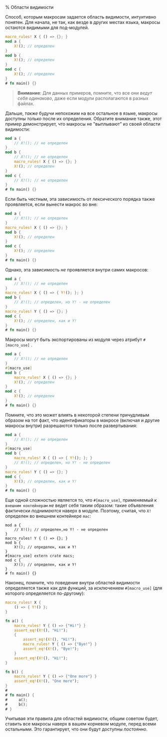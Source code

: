 % Области видимости

Способ, которым макросам задается область видимости, интуитивно понятен.  Для начала, не так, как везде в других местах языка, макросы остаются видимыми для под-модулей.

```rust
macro_rules! X { () => {}; }
mod a {
    X!(); // определен
}
mod b {
    X!(); // определен
}
mod c {
    X!(); // определен
}
# fn main() {}
```

> **Внимание**: Для данных примеров, помните, что все они *ведут себя одинаково*, даже если модули располагаются в разных файлах.

Дальше, *также* будучи непохожим на все остальное в языке, макросы доступны *только* после их определения. Обратите внимание также, этот пример демонстрирует, что макросы не  "выплывают" из своей области видимости:

```rust
mod a {
    // X!(); // не определен
}
mod b {
    // X!(); // не определен
    macro_rules! X { () => {}; }
    X!(); // определен
}
mod c {
    // X!(); // не определен
}
# fn main() {}
```

Если быть честным, эта зависимость от лексического порядка также проявляется, если вынести макрос во вне:

```rust
mod a {
    // X!(); // не определен
}
macro_rules! X { () => {}; }
mod b {
    X!(); // определен
}
mod c {
    X!(); // определен
}
# fn main() {}
```

Однако, эта зависимость *не* проявляется внутри самих макросов:

```rust
mod a {
    // X!(); // не определен
}
macro_rules! X { () => { Y!(); }; }
mod b {
    // X!(); // определен, но Y! - не определен
}
macro_rules! Y { () => {}; }
mod c {
    X!(); // определен, как и Y!
}
# fn main() {}
```

Макросы могут быть экспортированы из модуля через атрибут `#[macro_use]` .

```rust
mod a {
    // X!(); // не определен
}
#[macro_use]
mod b {
    macro_rules! X { () => {}; }
    X!(); // определен
}
mod c {
    X!(); // определен
}
# fn main() {}
```

Помните, что это может влиять в некоторой степени причудливым образом на тот факт, что идентификаторы в макросе (включая и другие макросы внутри) разрешаются только после развертывания:

```rust
mod a {
    // X!(); // не определен
}
#[macro_use]
mod b {
    macro_rules! X { () => { Y!(); }; }
    // X!(); // определен, но Y! - не определен
}
macro_rules! Y { () => {}; }
mod c {
    X!(); // определен, как и Y!
}
# fn main() {}
```

Еще одной сложностью является то, что  `#[macro_use]`, применяемый к  `внешним контейнерам` *не* ведет себя таким образом: такие объявления фактически *поднимаются* наверх в модуле.  Поэтому, считая, что `X!` определен во внешнем контейнере `mac`:

```ignore
mod a {
    // X!(); // определен,но Y! - не определен
}
macro_rules! Y { () => {}; }
mod b {
    X!(); // определен, как и Y!
}
#[macro_use] extern crate macs;
mod c {
    X!(); // определен, как и Y!
}
# fn main() {}
```

Наконец, помните, что поведение внутри областей видимости определяется также как для *функций*, за исключением  `#[macro_use]` (для которого определяется по-другому):

```rust
macro_rules! X {
    () => { Y!() };
}

fn a() {
    macro_rules! Y { () => {"Hi!"} }
    assert_eq!(X!(), "Hi!");
    {
        assert_eq!(X!(), "Hi!");
        macro_rules! Y { () => {"Bye!"} }
        assert_eq!(X!(), "Bye!");
    }
    assert_eq!(X!(), "Hi!");
}

fn b() {
    macro_rules! Y { () => {"One more"} }
    assert_eq!(X!(), "One more");
}
# 
# fn main() {
#     a();
#     b();
# }
```

Учитывая эти правила для областей видимости, общим советом будет, ставить все макросы наверх в вашем корневом модуле, перед всеми остальными. Это гарантирует, что они будут доступны *постоянно*.
